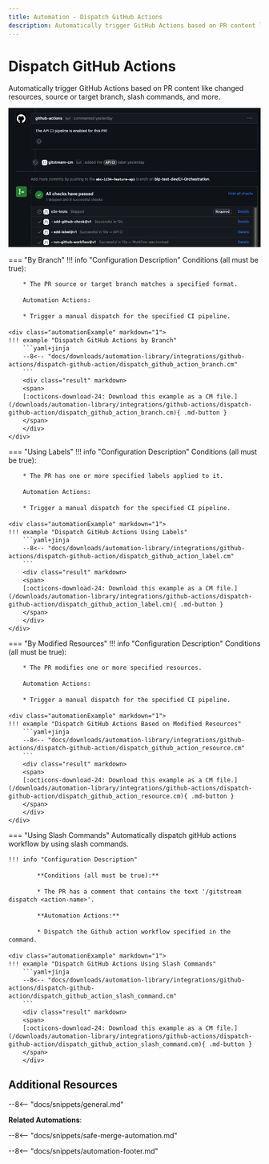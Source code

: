 ```yaml
---
title: Automation - Dispatch GitHub Actions
description: Automatically trigger GitHub Actions based on PR content like changed resources, source or target branch, slash commands, and more.
---
```

# Dispatch GitHub Actions


<!-- --8<-- [start:example]-->
Automatically trigger GitHub Actions based on PR content like changed resources, source or target branch, slash commands, and more.

![Automatically Dispatch GitHub Actions](/automations/integrations/github-actions/dispatch-github-action/dispatch-github-action.png)

=== "By Branch"
    !!! info "Configuration Description"
        Conditions (all must be true):

        * The PR source or target branch matches a specified format.

        Automation Actions:

        * Trigger a manual dispatch for the specified CI pipeline.

    <div class="automationExample" markdown="1">
    !!! example "Dispatch GitHub Actions by Branch"
        ```yaml+jinja
        --8<-- "docs/downloads/automation-library/integrations/github-actions/dispatch-github-action/dispatch_github_action_branch.cm"
        ```
        <div class="result" markdown>
        <span>
        [:octicons-download-24: Download this example as a CM file.](/downloads/automation-library/integrations/github-actions/dispatch-github-action/dispatch_github_action_branch.cm){ .md-button }
        </span>
        </div>
    </div>
=== "Using Labels"
    !!! info "Configuration Description"
        Conditions (all must be true):

        * The PR has one or more specified labels applied to it.

        Automation Actions:

        * Trigger a manual dispatch for the specified CI pipeline.

    <div class="automationExample" markdown="1">
    !!! example "Dispatch GitHub Actions Using Labels"
        ```yaml+jinja
        --8<-- "docs/downloads/automation-library/integrations/github-actions/dispatch-github-action/dispatch_github_action_label.cm"
        ```
        <div class="result" markdown>
        <span>
        [:octicons-download-24: Download this example as a CM file.](/downloads/automation-library/integrations/github-actions/dispatch-github-action/dispatch_github_action_label.cm){ .md-button }
        </span>
        </div>
    </div>
=== "By Modified Resources"
    !!! info "Configuration Description"
        Conditions (all must be true):

        * The PR modifies one or more specified resources.

        Automation Actions:

        * Trigger a manual dispatch for the specified CI pipeline.

    <div class="automationExample" markdown="1">
    !!! example "Dispatch GitHub Actions Based on Modified Resources"
        ```yaml+jinja
        --8<-- "docs/downloads/automation-library/integrations/github-actions/dispatch-github-action/dispatch_github_action_resource.cm"
        ```
        <div class="result" markdown>
        <span>
        [:octicons-download-24: Download this example as a CM file.](/downloads/automation-library/integrations/github-actions/dispatch-github-action/dispatch_github_action_resource.cm){ .md-button }
        </span>
        </div>
    </div>

=== "Using Slash Commands"
    Automatically dispatch gitHub actions workflow by using slash commands.

    !!! info "Configuration Description"

            **Conditions (all must be true):**

            * The PR has a comment that contains the text '/gitstream dispatch <action-name>'.

            **Automation Actions:**

            * Dispatch the Github action workflow specified in the command.

    <div class="automationExample" markdown="1">
    !!! example "Dispatch GitHub Actions Using Slash Commands"
        ```yaml+jinja
        --8<-- "docs/downloads/automation-library/integrations/github-actions/dispatch-github-action/dispatch_github_action_slash_command.cm"
        ```
        <div class="result" markdown>
        <span>
        [:octicons-download-24: Download this example as a CM file.](/downloads/automation-library/integrations/github-actions/dispatch-github-action/dispatch_github_action_slash_command.cm){ .md-button }
        </span>
        </div>
<!-- --8<-- [end:example]-->

## Additional Resources

--8<-- "docs/snippets/general.md"

**Related Automations**:

--8<-- "docs/snippets/safe-merge-automation.md"

--8<-- "docs/snippets/automation-footer.md"